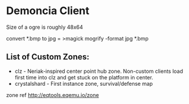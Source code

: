 # Demoncia Client

Size of a ogre is roughly 48x64


convert  *.bmp to jpg = >magick mogrify -format jpg *.bmp



## List of Custom Zones:
- clz - Neriak-inspired center point hub zone. Non-custom clients load first time into clz and get stuck on the platform in center.
- crystalshard - First instance zone, survival/defense map

zone ref
http://eqtools.eqemu.io/zone